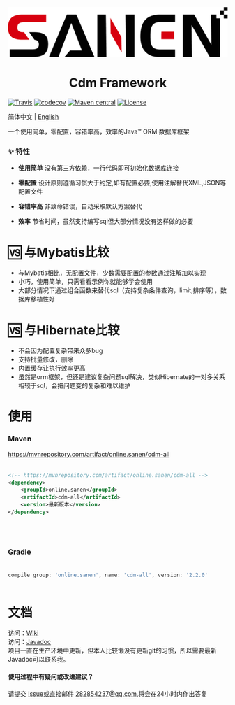 
<img src="https://github.com/sanen-projects/cdm/blob/master/20181229161612418.jpg?raw=true" alt="20181229161612418.jpg">

<h1 align="center">Cdm Framework</h1>

[![Travis](https://api.travis-ci.org/sanen-projects/cdm-core.svg?branch=master)](https://travis-ci.org/sanen-projects/cdm-core) [![codecov](https://codecov.io/gh/sanen-projects/cdm-core/branch/master/graph/badge.svg)](https://codecov.io/gh/sanen-projects/cdm-core) [![Maven central](https://img.shields.io/badge/maven%20central-2.0.5-brightgreen.svg)](https://search.maven.org/artifact/online.sanen/cdm-core/2.0.5/jar) [![License](https://img.shields.io/badge/license-Apache%202-4EB1BA.svg)](https://www.apache.org/licenses/LICENSE-2.0.html)


简体中文 | [English](./README-en.md)

一个使用简单，零配置，容错率高，效率的Java™ ORM 数据库框架

### ✨ 特性
* **使用简单**  没有第三方依赖，一行代码即可初始化数据库连接
	
* **零配置** 设计原则遵循习惯大于约定,如有配置必要,使用注解替代XML,JSON等配置文件
* **容错率高** 非致命错误，自动采取默认方案替代
* **效率** 节省时间，虽然支持编写sql但大部分情况没有这样做的必要


# 🆚  与Mybatis比较
* 与Mybatis相比，无配置文件，少数需要配置的参数通过注解加以实现
* 小巧，使用简单，只需看看示例你就能够学会使用
* 大部分情况下通过组合函数来替代sql（支持复杂条件查询，limit,排序等），数据库移植性好




# 🆚  与Hibernate比较
* 不会因为配置复杂带来众多bug
* 支持批量修改，删除
* 内置缓存让执行效率更高
* 虽然是orm框架，但还是建议复杂问题sql解决，类似Hibernate的一对多关系相较于sql，会把问题变的复杂和难以维护


# 使用


### Maven

<a href="https://mvnrepository.com/artifact/online.sanen/cdm-all">https://mvnrepository.com/artifact/online.sanen/cdm-all</a>

```xml
	
<!-- https://mvnrepository.com/artifact/online.sanen/cdm-all -->
<dependency>
    <groupId>online.sanen</groupId>
    <artifactId>cdm-all</artifactId>
    <version>最新版本</version>
</dependency>


	
```

### Gradle

```js
	
compile group: 'online.sanen', name: 'cdm-all', version: '2.2.0'
	
```



# 文档

访问：[Wiki](https://github.com/sanen-projects/cdm-core/wiki)<br>
访问：[Javadoc](https://apidoc.gitee.com/sanen-projects/cdm)<br>
项目一直在生产环境中更新，但本人比较懒没有更新git的习惯，所以需要最新Javadoc可以联系我。



#### 使用过程中有疑问或改进建议？
请提交 [Issue](https://github.com/sanen-projects/cdm/issues)或直接邮件 282854237@qq.com,将会在24小时内作出答复


